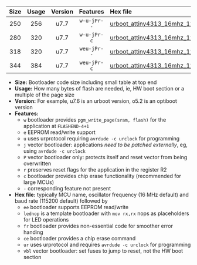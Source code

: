 |Size|Usage|Version|Features|Hex file|
|:-:|:-:|:-:|:-:|:--|
|250|256|u7.7|`w-u-jPr--`|[urboot_attiny4313_16mhz_115200bps_lednop_fr_ur_vbl.hex](https://raw.githubusercontent.com/stefanrueger/urboot.hex/main/mcus/attiny4313/fcpu_16mhz/115200_bps/urboot_attiny4313_16mhz_115200bps_lednop_fr_ur_vbl.hex)|
|280|320|u7.7|`w-u-jPr-c`|[urboot_attiny4313_16mhz_115200bps_lednop_fr_ce_ur_vbl.hex](https://raw.githubusercontent.com/stefanrueger/urboot.hex/main/mcus/attiny4313/fcpu_16mhz/115200_bps/urboot_attiny4313_16mhz_115200bps_lednop_fr_ce_ur_vbl.hex)|
|318|320|u7.7|`weu-jPr--`|[urboot_attiny4313_16mhz_115200bps_ee_lednop_fr_ur_vbl.hex](https://raw.githubusercontent.com/stefanrueger/urboot.hex/main/mcus/attiny4313/fcpu_16mhz/115200_bps/urboot_attiny4313_16mhz_115200bps_ee_lednop_fr_ur_vbl.hex)|
|344|384|u7.7|`weu-jPr-c`|[urboot_attiny4313_16mhz_115200bps_ee_lednop_fr_ce_ur_vbl.hex](https://raw.githubusercontent.com/stefanrueger/urboot.hex/main/mcus/attiny4313/fcpu_16mhz/115200_bps/urboot_attiny4313_16mhz_115200bps_ee_lednop_fr_ce_ur_vbl.hex)|

- **Size:** Bootloader code size including small table at top end
- **Usage:** How many bytes of flash are needed, ie, HW boot section or a multiple of the page size
- **Version:** For example, u7.6 is an urboot version, o5.2 is an optiboot version
- **Features:**
  + `w` bootloader provides `pgm_write_page(sram, flash)` for the application at `FLASHEND-4+1`
  + `e` EEPROM read/write support
  + `u` uses urprotocol requiring `avrdude -c urclock` for programming
  + `j` vector bootloader: applications *need to be patched externally*, eg, using `avrdude -c urclock`
  + `P` vector bootloader only: protects itself and reset vector from being overwritten
  + `r` preserves reset flags for the application in the register R2
  + `c` bootloader provides chip erase functionality (recommended for large MCUs)
  + `-` corresponding feature not present
- **Hex file:** typically MCU name, oscillator frequency (16 MHz default) and baud rate (115200 default) followed by
  + `ee` bootloader supports EEPROM read/write
  + `lednop` is a template bootloader with `mov rx,rx` nops as placeholders for LED operations
  + `fr` bootloader provides non-essential code for smoother error handing
  + `ce` bootloader provides a chip erase command
  + `ur` uses urprotocol and requires `avrdude -c urclock` for programming
  + `vbl` vector bootloader: set fuses to jump to reset, not the HW boot section
